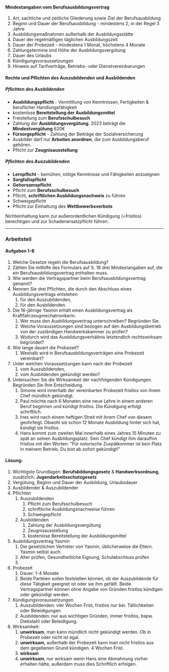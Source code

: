 #### Mindestangaben vom Berufsausbildungsvertrag
1. Art, sachliche und zeitliche Gliederung sowie Ziel der Berufsausbildung
2. Beginn und Dauer der Berufsausbildung - mindestens 2, in der Regel 3 Jahre
3. Ausbildungsmaßnahmen außerhalb der Ausbildungsstätte
4. Dauer der regelmäßigen täglichen Ausbildungszeit
5. Dauer der Probezeit - mindestens 1 Monat, höchstens 4 Monate
6. Zahlungstermine und Höhe der Ausbildungsvergütung
7. Dauer des Urlaubs
8. Kündigungsvoraussetzungen
9. Hinweis auf Tarifverträge, Betriebs- oder Dienstvereinbarungen

#### **Rechte und Pflichten des Auszubildenden und Ausbildenden**
##### Pflichten des Ausbildenden
- **Ausbildungspflicht** - Vermittlung von Kenntnissen, Fertigkeiten & beruflicher Handlungsfähigkeit
- kostenlose **Bereitstellung der Ausbildungsmittel**
- Freistellung zum **Berufsschulbesuch**
- Zahlung der **Ausbildungsvergütung**. 2023 beträgt die **Mindestvergütung** 620€
- **Fürsorgepflicht** - Zahlung der Beiträge der Sozialversicherung
- Ausbilder darf nur **Arbeiten anordnen**, die zum Ausbildungsberuf gehören.
- Pflicht zur **Zeugnisausstellung**
##### Pflichten des Auszubildenden
- **Lernpflicht** - bemühen, nötige Kenntnisse und Fähigkeiten anzueignen
- **Sorgfaltspflicht**
- **Gehorsamspflicht** 
- Pflicht zum **Berufsschulbesuch**
- Pflicht, **schriftlichen Ausbildungsnachweis** zu führen
- Schweigepflicht
- Pflicht zur Einhaltung des **Wettbewerbsverbots**

Nichteinhaltung kann zur außerordentlichen Kündigung (=fristlos) berechtigen und zur Schadenersatzpflicht führen.

___
### Arbeitsteil
#### Aufgaben 1-8
1. Welche Gesetze regeln die Berufsausbildung?
2. Zählen Sie mithilfe des Formulars auf S. 18 drei Mindestangaben auf, die ein Berufsausbildungsvertrag enthalten muss.
3. Wie werden die Vertragspartner beim Berufsausbildungsvertrag genannt?
4. Nennen Sie drei Pflichten, die durch den Abschluss eines Ausbildungsvertrags entstehen
	1. für den Auszubildenden,
	2. für den Ausbildenden.
5. Die 16-jährige Yasmin erhält einen Ausbildungsvertrag als Kraftfahrzeugmechatronikerin.
	1. Wer muss den Ausbildungsvertrag unterschreiben? Begründen Sie.
	2. Welche Voraussetzungen sind bezogen auf den Ausbildungsbetrieb von der zuständigen Handwerkskammer zu prüfen?
	3. Wodurch wird das Ausbildungsverhältnis letztendlich rechtswirksam begründet?
6. Wie lange dauert die Probezeit?
	1. Weshalb wird in Berufsausbildungsverträgen eine Probezeit vereinbart?
7. Unter welchen Voraussetzungen kann nach der Probezeit
	1. vom Auszubildenden,
	2. vom Ausbildenden gekündigt werden?
8. Untersuchen Sie die Wirksamkeit der nachfolgenden Kündigungen. Begründen Sie Ihre Entscheidung.
	1. Simone wird innerhalb der vereinbarten Probezeit fristlos von ihrem Chef mündlich gekündigt.
	2. Paul möchte nach 6 Monaten eine neue Lehre in einem anderen Beruf beginnen und kündigt fristlos. Die Kündigung erfolgt schriftlich.
	3. Ines wird nach einem heftigen Streit mit ihrem Chef von diesem geohrfeigt. Obwohl sie schon 12 Monate Ausbildung hinter sich hat, kündigt sie fristlos.
	4. Hans kommt zum zweiten Mal innerhalb eines Jahres 15 Minuten zu spät an seinen Ausbildungsplatz. Sein Chef kündigt ihm daraufhin fristlos mit den Worten: "Für notorische Zuspätkommer ist kein Platz in meinem Betrieb. Du bist ab sofort gekündigt!"

#### Lösung:
1. Wichtigste Grundlagen: **Berufsbildungsgesetz** & **Handwerksordnung**, zusätzlich: **Jugendarbeitsschutzgesetz** 
2. Vergütung, Beginn und Dauer der Ausbildung, Urlaubsdauer
3. Ausbildender & Auszubildender
4. Pflichten
	1. Auszubildenden
		1. Pflicht zum Berufsschulbesuch
		2. schriftliche Ausbildungsnachweise führen
		3. Schweigepflicht
	2. Ausbildenden
		1. Zahlung der Ausbildungsvergütung
		2. Zeugnisausstellung
		3. kostenlose Bereitstellung der Ausbildungsmittel
5. Ausbildungsvertrag Yasmin
	1. Die gesetzlichen Vertreter von Yasmin, üblicherweise die Eltern. Yasmin selbst auch.
	2. Alter prüfen, Gesundheitliche Eignung, Schulabschluss prüfen
	3. 
6. Probezeit
	1. Dauer: 1-4 Monate
	2. Beide Parteien sollen feststellen können, ob der Auszubildende für diese Tätigkeit geeignet ist oder sie ihm gefällt. Beide Vertragspartner können ohne Angabe von Gründen fristlos kündigen oder gekündigt werden.
7. Kündigungsvoraussetzungen
	1. Auszubildenden: vier Wochen Frist, fristlos nur bei: Tätlichkeiten oder Beleidigungen
	2. Ausbildenden: nur aus wichtigen Gründen, immer fristlos, bspw. Diebstahl oder Beleidigung.
8. Wirksamkeit:
	1. **unwirksam**, man kann mündlich nicht gekündigt werden. Ob in Probezeit oder nicht ist egal.
	2. **unwirksam**, außerhalb der Probezeit kann man nicht fristlos aus dem gegebenen Grund kündigen. 4 Wochen Frist.
	3. **wirksam**
	4. **unwirksam**, nur wirksam wenn Hans eine Abmahnung vorher erhalten hätte, außerdem muss dies Schriftlich erfolgen.